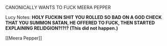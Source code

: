 
CANONICALLY WANTS TO FUCK MEERA PEPPER

Lucy Notes:
**HOLY FUCKIN SHIT YOU ROLLED SO BAD ON A GOD CHECK THAT YOU SUMMON SATAN, HE OFFERED TO FUCK, THEN STARTED EXPLAINING RELIDGION?!?!? (This did not happen.)**

[[Meera Pepper]]
